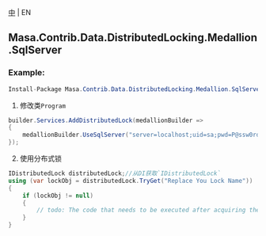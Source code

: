 [中](README.zh-CN.md) | EN

## Masa.Contrib.Data.DistributedLocking.Medallion.SqlServer

### Example:

```c#
Install-Package Masa.Contrib.Data.DistributedLocking.Medallion.SqlServer
```

1. 修改类`Program`

``` C#
builder.Services.AddDistributedLock(medallionBuilder =>
{
    medallionBuilder.UseSqlServer("server=localhost;uid=sa;pwd=P@ssw0rd;database=identity");
});
```

2. 使用分布式锁

``` C#
IDistributedLock distributedLock;//从DI获取`IDistributedLock`
using (var lockObj = distributedLock.TryGet("Replace You Lock Name"))
{
    if (lockObj != null)
    {
        // todo: The code that needs to be executed after acquiring the distributed lock
    }
}
```